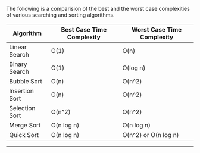 The following is a comparision of the best and the worst case complexities of various searching and sorting algorithms.

| Algorithm       | Best Case Time Complexity | Worst Case Time Complexity |
|-----------------|---------------------------|----------------------------|
| Linear Search   | O(1)                      | O(n)                       |
| Binary Search   | O(1)                      | O(log n)                   |
| Bubble Sort     | O(n)                      | O(n^2)                     |
| Insertion Sort  | O(n)                      | O(n^2)                     |
| Selection Sort  | O(n^2)                    | O(n^2)                     |
| Merge Sort      | O(n log n)                | O(n log n)                 |
| Quick Sort      | O(n log n)                | O(n^2) or O(n log n)       |
---------------------------------------------------------------------------- 
